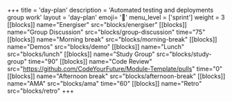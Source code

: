 +++
title = 'day-plan'
description = 'Automated testing and deployments group work'
layout = 'day-plan'
emoji= '📅'
menu_level = ['sprint']
weight = 3
[[blocks]]
name="Energiser"
src="blocks/energiser"
[[blocks]]
name="Group Discussion"
src="blocks/group-discussion"
time="75"
[[blocks]]
name="Morning break"
src="blocks/morning-break"
[[blocks]]
name="Demos"
src="blocks/demo"
[[blocks]]
name="Lunch"
src="blocks/lunch"
[[blocks]]
name="Study Group"
src="blocks/study-group"
time="90"
[[blocks]]
name="Code Review"
src="https://github.com/CodeYourFuture/Module-Template/pulls"
time="0"
[[blocks]]
name="Afternoon break"
src="blocks/afternoon-break"
[[blocks]]
name="AMA"
src="blocks/ama"
time="60"
[[blocks]]
name="Retro"
src="blocks/retro"
+++